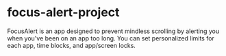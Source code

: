 # focus-alert-project
FocusAlert is an app designed to prevent mindless scrolling by alerting you when you've been on an app too long. You can set personalized limits for each app, time blocks, and app/screen locks.
